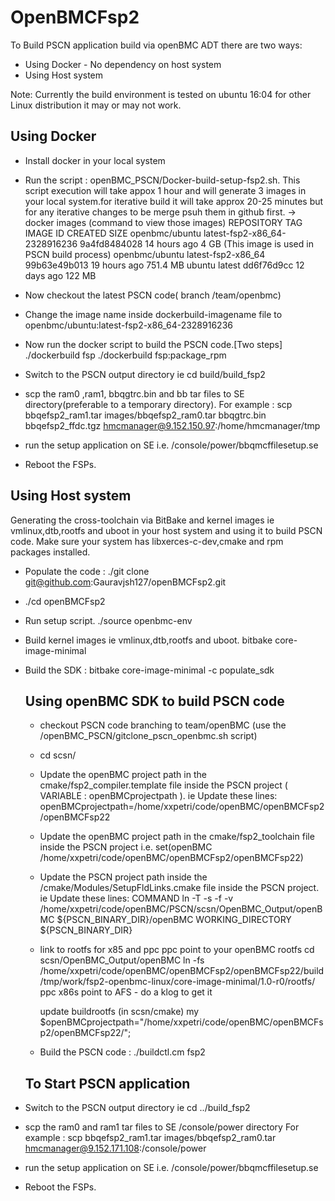 # OpenBMCFsp2 #

 To Build PSCN application build via openBMC ADT there are two ways:
   - Using Docker - No dependency on host system  
   - Using Host system
   
   Note: Currently the build environment is tested on ubuntu 16:04 for other Linux distribution it may or may not work.
   
## Using Docker ##   
   - Install docker in your local system
   - Run the script :  openBMC_PSCN/Docker-build-setup-fsp2.sh.
     This script execution will take appox 1 hour and will generate 3 images in your local system.for iterative build it will take approx 20-25 minutes but for any iterative changes to be  merge psuh them in github first.
     -> docker images (command to view those images) 
          REPOSITORY          	TAG                           	IMAGE ID          CREATED         SIZE
		openbmc/ubuntu       latest-fsp2-x86_64-2328916236   	9a4fd8484028      14 hours ago    4 GB       (This image is used in PSCN build process)
		openbmc/ubuntu       latest-fsp2-x86_64              	99b63e49b013      19 hours ago    751.4 MB
		ubuntu             	 latest                          	dd6f76d9cc        12 days ago     122 MB

   - Now checkout the latest PSCN code( branch /team/openbmc)

   - Change the image name inside dockerbuild-imagename file to openbmc/ubuntu:latest-fsp2-x86_64-2328916236   

   - Now run the docker script to build the PSCN code.[Two steps]
         ./dockerbuild fsp 
         ./dockerbuild fsp:package_rpm 


   - Switch to the PSCN output directory ie cd build/build_fsp2
   
   - scp the ram0 ,ram1, bbqgtrc.bin and bb tar files to SE directory(preferable to a temporary directory). 
  	 For example : scp bbqefsp2_ram1.tar images/bbqefsp2_ram0.tar bbqgtrc.bin bbqefsp2_ffdc.tgz hmcmanager@9.152.150.97:/home/hmcmanager/tmp
  		 
   - run the setup application on SE i.e. /console/power/bbqmcffilesetup.se
   
   - Reboot the FSPs.

   
## Using Host system ##

  Generating the cross-toolchain via BitBake and kernel images ie vmlinux,dtb,rootfs and uboot in your host system and using it to build PSCN code. 
  Make sure your system has libxerces-c-dev,cmake and rpm packages installed.

  - Populate the code : ./git clone git@github.com:Gauravjsh127/openBMCFsp2.git

  - ./cd openBMCFsp2
    
  - Run setup script.
      ./source openbmc-env 

  - Build kernel images ie vmlinux,dtb,rootfs and uboot.
        bitbake core-image-minimal 
  
  - Build the SDK :    bitbake core-image-minimal -c populate_sdk 
   	 

	## Using openBMC SDK to build PSCN code ##
   
	- checkout PSCN code branching to team/openBMC (use the /openBMC_PSCN/gitclone_pscn_openbmc.sh script)
	
	- cd scsn/
             
    - Update the openBMC project path in the cmake/fsp2_compiler.template file inside the PSCN project ( VARIABLE : openBMCprojectpath ).
      ie Update these lines: openBMCprojectpath=/home/xxpetri/code/openBMC/openBMCFsp2/openBMCFsp22
    
    - Update the openBMC project path in the cmake/fsp2_toolchain file inside the PSCN project
		 i.e. set(openBMC /home/xxpetri/code/openBMC/openBMCFsp2/openBMCFsp22)

    - Update the  PSCN project path inside the /cmake/Modules/SetupFldLinks.cmake file inside the PSCN project. 
      ie Update these lines:
      COMMAND ln -T -s -f -v /home/xxpetri/code/openBMC/PSCN/scsn/OpenBMC_Output/openBMC ${PSCN_BINARY_DIR}/openBMC WORKING_DIRECTORY ${PSCN_BINARY_DIR}
      
    - link to rootfs for x85 and ppc
		ppc point to your openBMC rootfs
			cd scsn/OpenBMC_Output/openBMC
			ln -fs /home/xxpetri/code/openBMC/openBMCFsp2/openBMCFsp22/build/tmp/work/fsp2-openbmc-linux/core-image-minimal/1.0-r0/rootfs/ ppc
		x86s point to AFS - do a klog to get it 

		update buildrootfs (in scsn/cmake)
		my $openBMCprojectpath="/home/xxpetri/code/openBMC/openBMCFsp2/openBMCFsp22/";
  
    - Build the PSCN code : ./buildctl.cm fsp2


	## To Start PSCN application ##
    
   - Switch to the PSCN output directory ie cd ../build_fsp2
   
   - scp the ram0 and ram1 tar files to SE /console/power directory
  	 For example :  scp bbqefsp2_ram1.tar images/bbqefsp2_ram0.tar hmcmanager@9.152.171.108:/console/power
  		 
   - run the setup application on SE i.e. /console/power/bbqmcffilesetup.se
   
   - Reboot the FSPs.
  
   

   
   
    
     





